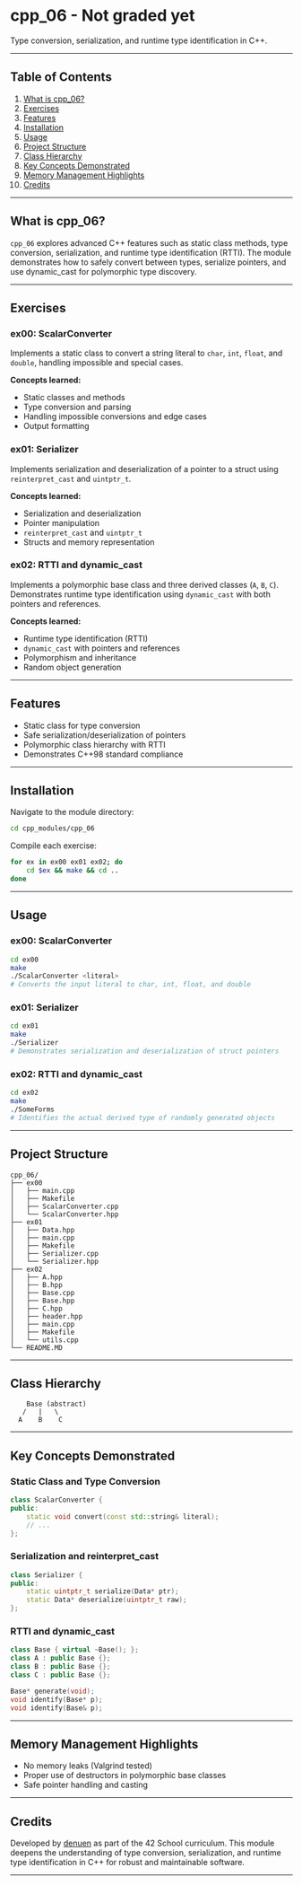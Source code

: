 # cpp_06 - Not graded yet

Type conversion, serialization, and runtime type identification in C++.

---

## Table of Contents

1. [What is cpp_06?](#what-is-cpp_06)
2. [Exercises](#exercises)
3. [Features](#features)
4. [Installation](#installation)
5. [Usage](#usage)
6. [Project Structure](#project-structure)
7. [Class Hierarchy](#class-hierarchy)
8. [Key Concepts Demonstrated](#key-concepts-demonstrated)
9. [Memory Management Highlights](#memory-management-highlights)
10. [Credits](#credits)

---

## What is cpp_06?

`cpp_06` explores advanced C++ features such as static class methods, type conversion, serialization, and runtime type identification (RTTI). The module demonstrates how to safely convert between types, serialize pointers, and use dynamic_cast for polymorphic type discovery.

---

## Exercises

### ex00: ScalarConverter

Implements a static class to convert a string literal to `char`, `int`, `float`, and `double`, handling impossible and special cases.

**Concepts learned:**

- Static classes and methods
- Type conversion and parsing
- Handling impossible conversions and edge cases
- Output formatting

### ex01: Serializer

Implements serialization and deserialization of a pointer to a struct using `reinterpret_cast` and `uintptr_t`.

**Concepts learned:**

- Serialization and deserialization
- Pointer manipulation
- `reinterpret_cast` and `uintptr_t`
- Structs and memory representation

### ex02: RTTI and dynamic_cast

Implements a polymorphic base class and three derived classes (`A`, `B`, `C`). Demonstrates runtime type identification using `dynamic_cast` with both pointers and references.

**Concepts learned:**

- Runtime type identification (RTTI)
- `dynamic_cast` with pointers and references
- Polymorphism and inheritance
- Random object generation

---

## Features

- Static class for type conversion
- Safe serialization/deserialization of pointers
- Polymorphic class hierarchy with RTTI
- Demonstrates C++98 standard compliance

---

## Installation

Navigate to the module directory:

```bash
cd cpp_modules/cpp_06
```

Compile each exercise:

```bash
for ex in ex00 ex01 ex02; do
	cd $ex && make && cd ..
done
```

---

## Usage

### ex00: ScalarConverter

```bash
cd ex00
make
./ScalarConverter <literal>
# Converts the input literal to char, int, float, and double
```

### ex01: Serializer

```bash
cd ex01
make
./Serializer
# Demonstrates serialization and deserialization of struct pointers
```

### ex02: RTTI and dynamic_cast

```bash
cd ex02
make
./SomeForms
# Identifies the actual derived type of randomly generated objects
```

---

## Project Structure

```
cpp_06/
├── ex00
│   ├── main.cpp
│   ├── Makefile
│   ├── ScalarConverter.cpp
│   └── ScalarConverter.hpp
├── ex01
│   ├── Data.hpp
│   ├── main.cpp
│   ├── Makefile
│   ├── Serializer.cpp
│   └── Serializer.hpp
├── ex02
│   ├── A.hpp
│   ├── B.hpp
│   ├── Base.cpp
│   ├── Base.hpp
│   ├── C.hpp
│   ├── header.hpp
│   ├── main.cpp
│   ├── Makefile
│   └── utils.cpp
└── README.MD
```

---

## Class Hierarchy

```
	Base (abstract)
   /   |   \
  A    B    C
```

---

## Key Concepts Demonstrated

### Static Class and Type Conversion

```cpp
class ScalarConverter {
public:
	static void convert(const std::string& literal);
	// ...
};
```

### Serialization and reinterpret_cast

```cpp
class Serializer {
public:
	static uintptr_t serialize(Data* ptr);
	static Data* deserialize(uintptr_t raw);
};
```

### RTTI and dynamic_cast

```cpp
class Base { virtual ~Base(); };
class A : public Base {};
class B : public Base {};
class C : public Base {};

Base* generate(void);
void identify(Base* p);
void identify(Base& p);
```

---

## Memory Management Highlights

- No memory leaks (Valgrind tested)
- Proper use of destructors in polymorphic base classes
- Safe pointer handling and casting

---

## Credits

Developed by [denuen](https://github.com/denuen) as part of the 42 School curriculum. This module deepens the understanding of type conversion, serialization, and runtime type identification in C++ for robust and maintainable software.

---
